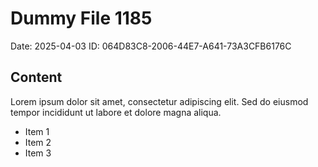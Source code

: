 # Dummy File 1185

Date: 2025-04-03
ID: 064D83C8-2006-44E7-A641-73A3CFB6176C

## Content

Lorem ipsum dolor sit amet, consectetur adipiscing elit.
Sed do eiusmod tempor incididunt ut labore et dolore magna aliqua.

* Item 1
* Item 2
* Item 3
